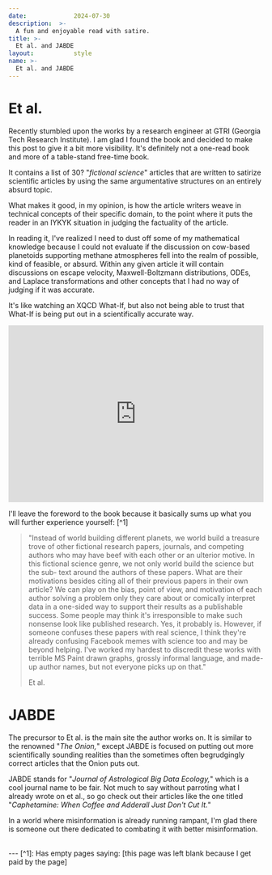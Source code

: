 ```yaml
---
date:             2024-07-30
description:  >-
  A fun and enjoyable read with satire.
title: >-
  Et al. and JABDE
layout:           style
name: >-
  Et al. and JABDE
---
```


# Et al.

Recently stumbled upon the works by a research engineer at GTRI (Georgia Tech Research Institute). I am glad I found the book and decided to make this post to give it a bit more visibility. It's definitely not a one-read book and more of a table-stand free-time book. 

It contains a list of 30? "*fictional science*" articles that are written to satirize scientific articles by using the same argumentative structures on an entirely absurd topic. 

What makes it good, in my opinion, is how the article writers weave in technical concepts of their specific domain, to the point where it puts the reader in an IYKYK situation in judging the factuality of the article. 

In reading it, I've realized I need to dust off some of my mathematical knowledge because I could not evaluate if the discussion on cow-based planetoids supporting methane atmospheres fell into the realm of possible, kind of feasible, or absurd. Within any given article it will contain discussions on escape velocity, Maxwell-Boltzmann distributions, ODEs, and Laplace transformations  and other concepts that I had no way of judging if it was accurate. 

It's like watching an XQCD What-If, but also not being able to trust that What-If is being put out in a scientifically accurate way.

<iframe class="py-3" width="100%" height="350" src="https://www.youtube.com/embed/RgBYohJ7mIk?si=wU97oGLMQQFBnGa1" title="YouTube video player" frameborder="0" allow="accelerometer; autoplay; clipboard-write; encrypted-media; gyroscope; picture-in-picture; web-share" referrerpolicy="strict-origin-when-cross-origin" allowfullscreen></iframe>

I'll leave the foreword to the book because it basically sums up what you will further experience yourself: [^1]

>"Instead of world building different planets, we world build a treasure trove of other fictional research papers, journals, and competing authors who may have beef with each other or an  ulterior motive. In this fictional science genre, we not only world build the science but the sub- text around the authors of these papers. What are their motivations besides citing all of their  previous papers in their own article? We can play on the bias, point of view, and motivation of  each author solving a problem only they care about or comically interpret data in a one-sided  way to support their results as a publishable success. Some people may think it's irresponsible  to make such nonsense look like published research. Yes, it probably is. However, if someone  confuses these papers with real science, I think they're already confusing Facebook memes  with science too and may be beyond helping. I've worked my hardest to discredit these works  with terrible MS Paint drawn graphs, grossly informal language, and made-up author names,  but not everyone picks up on that."
> <figcaption class="blockquote-footer">Et al.</figcaption>

# JABDE

The precursor to Et al. is the main site the author works on. It is similar to the renowned "*The Onion,*" except JABDE is focused on putting out more scientifically sounding realities than the sometimes often begrudgingly correct articles that the Onion puts out.

JABDE stands for "*Journal of Astrological Big Data Ecology,*" which is a cool journal name to be fair. Not much to say without parroting what I already wrote on et al., so go check out their articles like the one titled "*Caphetamine: When Coffee and Adderall Just Don't Cut It.*"

In a world where misinformation is already running rampant, I'm glad there is someone out there dedicated to combating it with better misinformation.

<br/>
---
[^1]: Has empty pages saying: [this page was left blank because I get paid by the page]
